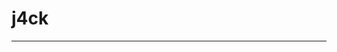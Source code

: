 # j4ck

___________________________________________________________________________________________________
